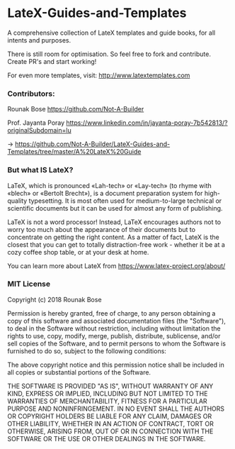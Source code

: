 # LateX-Guides-and-Templates
A comprehensive collection of LateX templates and guide books, for all intents and purposes.

There is still room for optimisation. So feel free to fork and contribute. Create PR's and start working!

For even more templates, visit: http://www.latextemplates.com


### Contributors: 

Rounak Bose https://github.com/Not-A-Builder

Prof. Jayanta Poray https://www.linkedin.com/in/jayanta-poray-7b542813/?originalSubdomain=lu

-> https://github.com/Not-A-Builder/LateX-Guides-and-Templates/tree/master/A%20LateX%20Guide


### But what IS LateX?

LaTeX, which is pronounced «Lah-tech» or «Lay-tech» (to rhyme with «blech» or «Bertolt Brecht»), is a document preparation system for high-quality typesetting. It is most often used for medium-to-large technical or scientific documents but it can be used for almost any form of publishing.

LaTeX is not a word processor! Instead, LaTeX encourages authors not to worry too much about the appearance of their documents but to concentrate on getting the right content. As a matter of fact, LateX is the closest that you can get to totally distraction-free work - whether it be at a cozy coffee shop table, or at your desk at home.

You can learn more about LateX from https://www.latex-project.org/about/

### MIT License

Copyright (c) 2018 Rounak Bose

Permission is hereby granted, free of charge, to any person obtaining a copy
of this software and associated documentation files (the "Software"), to deal
in the Software without restriction, including without limitation the rights
to use, copy, modify, merge, publish, distribute, sublicense, and/or sell
copies of the Software, and to permit persons to whom the Software is
furnished to do so, subject to the following conditions:

The above copyright notice and this permission notice shall be included in all
copies or substantial portions of the Software.

THE SOFTWARE IS PROVIDED "AS IS", WITHOUT WARRANTY OF ANY KIND, EXPRESS OR
IMPLIED, INCLUDING BUT NOT LIMITED TO THE WARRANTIES OF MERCHANTABILITY,
FITNESS FOR A PARTICULAR PURPOSE AND NONINFRINGEMENT. IN NO EVENT SHALL THE
AUTHORS OR COPYRIGHT HOLDERS BE LIABLE FOR ANY CLAIM, DAMAGES OR OTHER
LIABILITY, WHETHER IN AN ACTION OF CONTRACT, TORT OR OTHERWISE, ARISING FROM,
OUT OF OR IN CONNECTION WITH THE SOFTWARE OR THE USE OR OTHER DEALINGS IN THE
SOFTWARE.
